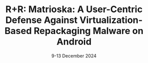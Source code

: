 ---
title: "R+R: Matrioska: A User-Centric Defense Against Virtualization-Based Repackaging Malware on Android"
authors: "S. Zerbini, S. Doria, P. Wijesekera, S. Egelman, E. Losiouk."
venue: "In Proceedings of the Annual Computer Security Applications Conference (ACSAC 2024)"
type: "conference"
year: 2024
location: "Hawaii, USA"
date: "9-13 December 2024"
--- 